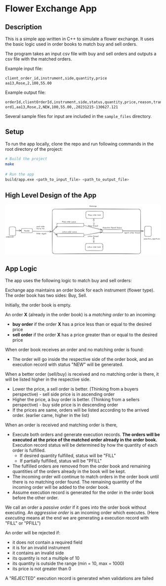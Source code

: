 # Flower Exchange App

## Description

This is a simple app written in C++ to simulate a flower exchange. It uses the basic logic used in order books to match buy and sell orders.

The program takes an input csv file with buy and sell orders and outputs a csv file with the matched orders.

Example input file:

```csv
client_order_id,instrument,side,quantity,price
aa13,Rose,2,100,55.00
```

Example output file:

```
orderId,clientOrderId,instrument,side,status,quantity,price,reason,transactionTime
ord1,aa13,Rose,2,NEW,100,55.00,,20231215-130627.121
```

Several sample files for input are included in the `sample_files` directory.

## Setup

To run the app locally, clone the repo and run following commands in the root directory of the project:

```bash
# Build the project
make

# Run the app
build/app.exe <path_to_input_file> <path_to_output_file>
```

## High Level Design of the App

![High level design of the app](img/high_level_design.png)


## App Logic

The app uses the following logic to match buy and sell orders:

Exchange app maintains an order book for each instrument (flower type). The order book has two sides: Buy, Sell.

Initially, the order book is empty. 

An order **X** (already in the order book) is a *matching order* to an incoming:
- **buy order** if the order **X** has a price less than or equal to the desired price
- **sell order** if the order **X** has a price greater than or equal to the desired price

When order book receives an order and no matching order is found:
- The order will go inside the respective side of the order book, and an execution record with status "NEW" will be generated.

When a better order (sell/buy) is received and no matching order is there, it will be listed higher in the respective side.
- Lower the price, a sell order is better. (Thinking from a buyers perspective) - sell side price is in ascending order
- Higher the price, a buy order is better. (Thinking from a sellers perspective) - buy side price is in descending order
- If the prices are same, orders will be listed according to the arrived order. (earlier came, higher in the list)

When an order is received and matching order is there,
- Execute both orders and generate execution records. **The orders will be executed at the price of the matched order already in the order book.** Execution record status will be determined by how the quantity of each order is fulfilled. 
	- If desired quantity fulfilled, status will be "FILL"
	- If partially fulfilled, status will be "PFILL"
- The fulfilled orders are removed from the order book and remaining quantities of the orders already in the book will be kept.
- The incoming order will continue to match orders in the order book until there is no matching order found. The remaining quantity of the incoming order will be added to the order book.
- Assume execution record is generated for the order in the order book before the other order.

We call an order a *passive order* if it goes into the order book without executing. An *aggressive order* is an incoming order which executes. (Here *executing* means at the end we are generating a execution record with "FILL" or "PFILL")

An order will be rejected if:
- it does not contain a required field
- it is for an invalid instrument
- it contains an invalid side
- its quantity is not a multiple of 10
- its quantity is outside the range (min = 10, max = 1000)
- its price is not greater than 0

A "REJECTED" execution record is generated when validations are failed